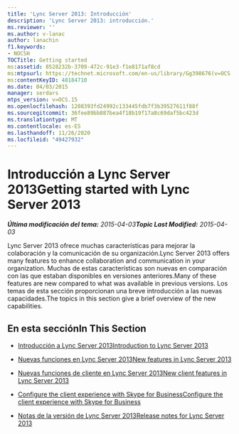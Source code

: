 ```yaml
---
title: 'Lync Server 2013: Introducción'
description: 'Lync Server 2013: introducción.'
ms.reviewer: ''
ms.author: v-lanac
author: lanachin
f1.keywords:
- NOCSH
TOCTitle: Getting started
ms:assetid: 8528232b-3709-472c-91e3-f1e8171af8cd
ms:mtpsurl: https://technet.microsoft.com/en-us/library/Gg398676(v=OCS.15)
ms:contentKeyID: 48184710
ms.date: 04/03/2015
manager: serdars
mtps_version: v=OCS.15
ms.openlocfilehash: 1208393fd24992c133445fdb7f3b39527611f88f
ms.sourcegitcommit: 36fee89bb887bea4f18b19f17a8c69daf5bc423d
ms.translationtype: MT
ms.contentlocale: es-ES
ms.lasthandoff: 11/26/2020
ms.locfileid: "49427932"
---
```

# <a name="getting-started-with-lync-server-2013"></a><span data-ttu-id="08ca4-103">Introducción a Lync Server 2013</span><span class="sxs-lookup"><span data-stu-id="08ca4-103">Getting started with Lync Server 2013</span></span>

<div data-xmlns="http://www.w3.org/1999/xhtml">

<div class="topic" data-xmlns="http://www.w3.org/1999/xhtml" data-msxsl="urn:schemas-microsoft-com:xslt" data-cs="https://msdn.microsoft.com/">

<div data-asp="https://msdn2.microsoft.com/asp">



</div>

<div id="mainSection">

<div id="mainBody"><span data-ttu-id="08ca4-104">

<span> </span></span><span class="sxs-lookup"><span data-stu-id="08ca4-104">

<span> </span></span></span>

<span data-ttu-id="08ca4-105">_**Última modificación del tema:** 2015-04-03_</span><span class="sxs-lookup"><span data-stu-id="08ca4-105">_**Topic Last Modified:** 2015-04-03_</span></span>

<span data-ttu-id="08ca4-106">Lync Server 2013 ofrece muchas características para mejorar la colaboración y la comunicación de su organización.</span><span class="sxs-lookup"><span data-stu-id="08ca4-106">Lync Server 2013 offers many features to enhance collaboration and communication in your organization.</span></span> <span data-ttu-id="08ca4-107">Muchas de estas características son nuevas en comparación con las que estaban disponibles en versiones anteriores.</span><span class="sxs-lookup"><span data-stu-id="08ca4-107">Many of these features are new compared to what was available in previous versions.</span></span> <span data-ttu-id="08ca4-108">Los temas de esta sección proporcionan una breve introducción a las nuevas capacidades.</span><span class="sxs-lookup"><span data-stu-id="08ca4-108">The topics in this section give a brief overview of the new capabilities.</span></span>

<div>

## <a name="in-this-section"></a><span data-ttu-id="08ca4-109">En esta sección</span><span class="sxs-lookup"><span data-stu-id="08ca4-109">In This Section</span></span>

  - [<span data-ttu-id="08ca4-110">Introducción a Lync Server 2013</span><span class="sxs-lookup"><span data-stu-id="08ca4-110">Introduction to Lync Server 2013</span></span>](lync-server-2013-introduction.md)

  - [<span data-ttu-id="08ca4-111">Nuevas funciones en Lync Server 2013</span><span class="sxs-lookup"><span data-stu-id="08ca4-111">New features in Lync Server 2013</span></span>](lync-server-2013-new-features.md)

  - [<span data-ttu-id="08ca4-112">Nuevas funciones de cliente en Lync Server 2013</span><span class="sxs-lookup"><span data-stu-id="08ca4-112">New client features in Lync Server 2013</span></span>](lync-server-2013-new-client-features.md)

  - [<span data-ttu-id="08ca4-113">Configure the client experience with Skype for Business</span><span class="sxs-lookup"><span data-stu-id="08ca4-113">Configure the client experience with Skype for Business</span></span>](configure-the-skype-for-business-client-in-lync-server-2013.md)

  - [<span data-ttu-id="08ca4-114">Notas de la versión de Lync Server 2013</span><span class="sxs-lookup"><span data-stu-id="08ca4-114">Release notes for Lync Server 2013</span></span>](lync-server-2013-release-notes.md)

<span data-ttu-id="08ca4-115"></div>

</div>

<span> </span>

</div>

</div>

</span><span class="sxs-lookup"><span data-stu-id="08ca4-115"></div>

</div>

<span> </span>

</div>

</div>

</span></span></div>

